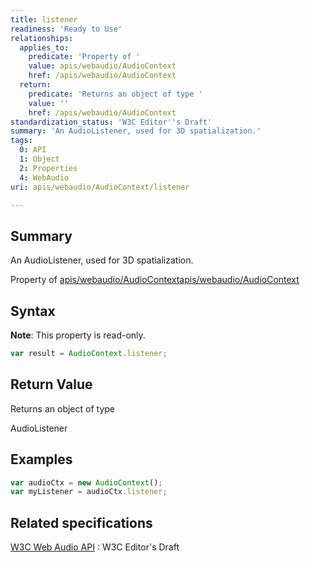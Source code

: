 ```yaml
---
title: listener
readiness: 'Ready to Use'
relationships:
  applies_to:
    predicate: 'Property of '
    value: apis/webaudio/AudioContext
    href: /apis/webaudio/AudioContext
  return:
    predicate: 'Returns an object of type '
    value: ''
    href: /apis/webaudio/AudioContext
standardization_status: 'W3C Editor''s Draft'
summary: 'An AudioListener, used for 3D spatialization.'
tags:
  0: API
  1: Object
  2: Properties
  4: WebAudio
uri: apis/webaudio/AudioContext/listener

---
```

## Summary

An AudioListener, used for 3D spatialization.

Property of [apis/webaudio/AudioContext](/apis/webaudio/AudioContext)[apis/webaudio/AudioContext](/apis/webaudio/AudioContext)

## Syntax

**Note**: This property is read-only.

``` js
var result = AudioContext.listener;
```

## Return Value

Returns an object of type

AudioListener

## Examples

``` js
var audioCtx = new AudioContext();
var myListener = audioCtx.listener;
```

## Related specifications

[W3C Web Audio API](http://webaudio.github.io/web-audio-api/)
:   W3C Editor's Draft
